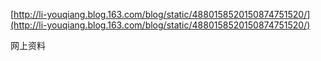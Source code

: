 [http://li-youqiang.blog.163.com/blog/static/4880158520150874751520/](http://li-youqiang.blog.163.com/blog/static/4880158520150874751520/)

网上资料